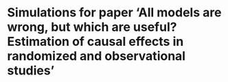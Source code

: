 Simulations for paper ‘All models are wrong, but which are useful?
Estimation of causal effects in randomized and observational studies’
================

